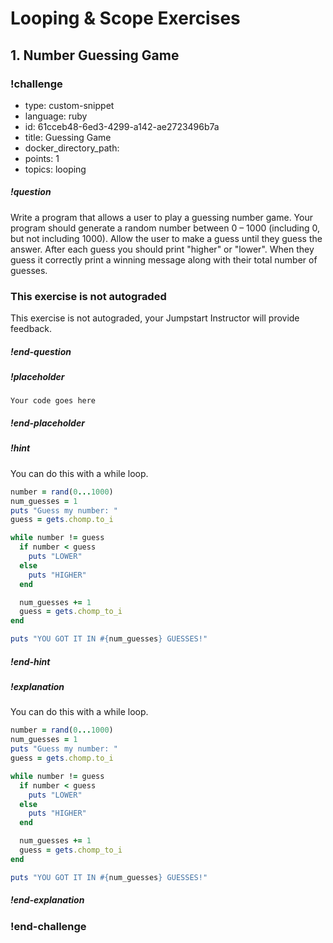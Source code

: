 # Looping & Scope Exercises

## 1.  Number Guessing Game

<!-- >>>>>>>>>>>>>>>>>>>>>> BEGIN CHALLENGE >>>>>>>>>>>>>>>>>>>>>> -->
<!-- Replace everything in square brackets [] and remove brackets  -->

### !challenge

* type: custom-snippet
* language: ruby
* id: 61cceb48-6ed3-4299-a142-ae2723496b7a
* title: Guessing Game
* docker_directory_path:
* points: 1
* topics: looping

##### !question

Write a program that allows a user to play a guessing number game. Your program should generate a random number between 0 – 1000 (including 0, but not including 1000). Allow the user to make a guess until they guess the answer. After each guess you should print "higher" or "lower". When they guess it correctly print a winning message along with their total number of guesses.

### This exercise is not autograded

This exercise is not autograded, your Jumpstart Instructor will provide feedback.

##### !end-question

##### !placeholder

```
Your code goes here
```

##### !end-placeholder

<!-- other optional sections -->
##### !hint

You can do this with a while loop.

```ruby
number = rand(0...1000)
num_guesses = 1
puts "Guess my number: "
guess = gets.chomp.to_i

while number != guess
  if number < guess
    puts "LOWER"
  else
    puts "HIGHER"
  end

  num_guesses += 1
  guess = gets.chomp_to_i
end

puts "YOU GOT IT IN #{num_guesses} GUESSES!"
```

##### !end-hint
<!-- !rubric - !end-rubric (markdown, instructors can see while scoring a checkpoint) -->
##### !explanation 

You can do this with a while loop.

```ruby
number = rand(0...1000)
num_guesses = 1
puts "Guess my number: "
guess = gets.chomp.to_i

while number != guess
  if number < guess
    puts "LOWER"
  else
    puts "HIGHER"
  end

  num_guesses += 1
  guess = gets.chomp_to_i
end

puts "YOU GOT IT IN #{num_guesses} GUESSES!"
```

##### !end-explanation

### !end-challenge

<!-- ======================= END CHALLENGE ======================= -->